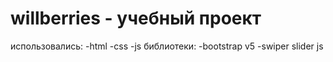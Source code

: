 # willberries - учебный проект
использовались:
-html
-css
-js
библиотеки:
-bootstrap v5
-swiper slider js
